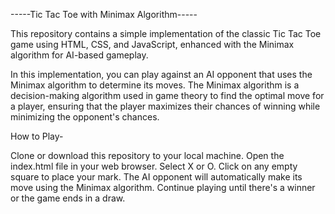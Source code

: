 -----Tic Tac Toe with Minimax Algorithm-----

This repository contains a simple implementation of the classic Tic Tac Toe game using HTML, CSS, and JavaScript, enhanced with the Minimax algorithm for AI-based gameplay.

In this implementation, you can play against an AI opponent that uses the Minimax algorithm to determine its moves. 
The Minimax algorithm is a decision-making algorithm used in game theory to find the optimal move for a player, ensuring that the player maximizes their chances of winning while minimizing the opponent's chances.


How to Play-

Clone or download this repository to your local machine.
Open the index.html file in your web browser.
Select X or O.
Click on any empty square to place your mark.
The AI opponent will automatically make its move using the Minimax algorithm.
Continue playing until there's a winner or the game ends in a draw.
